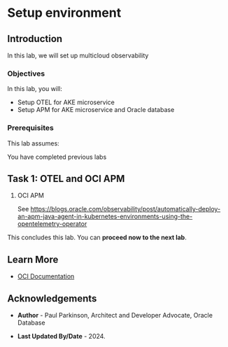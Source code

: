# Setup environment

## Introduction

In this lab, we will set up multicloud observability

### Objectives

In this lab, you will:

* Setup OTEL for AKE microservice
* Setup APM for AKE microservice and Oracle database

### Prerequisites

This lab assumes:

You have completed previous labs

## Task 1: OTEL and OCI APM

1. OCI APM

   See https://blogs.oracle.com/observability/post/automatically-deploy-an-apm-java-agent-in-kubernetes-environments-using-the-opentelemetry-operator

This concludes this lab. You can **proceed now to the next lab**.

## Learn More

* [OCI Documentation](https://docs.oracle.com/en-us/iaas/Content/home.htm)

## Acknowledgements

* **Author** - Paul Parkinson, Architect and Developer Advocate, Oracle Database

* **Last Updated By/Date** - 2024.